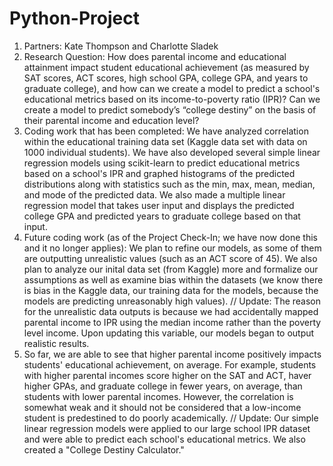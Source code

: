 # Python-Project

1. Partners: Kate Thompson and Charlotte Sladek
2. Research Question: How does parental income and educational attainment impact student educational achievement (as measured by SAT scores, ACT scores, high school GPA, college GPA, and years to graduate college), and how can we create a model to predict a school's educational metrics based on its income-to-poverty ratio (IPR)? Can we create a model to predict somebody’s “college destiny” on the basis of their parental income and education level?
3. Coding work that has been completed: We have analyzed correlation within the educational training data set (Kaggle data set with data on 1000 individual students). We have also developed several simple linear regression models using scikit-learn to predict educational metrics based on a school's IPR and graphed histograms of the predicted distributions along with statistics such as the min, max, mean, median, and mode of the predicted data. We also made a multiple linear regression model that takes user input and displays the predicted college GPA and predicted years to graduate college based on that input.
4. Future coding work (as of the Project Check-In; we have now done this and it no longer applies): We plan to refine our models, as some of them are outputting unrealistic values (such as an ACT score of 45). We also plan to analyze our inital data set (from Kaggle) more and formalize our assumptions as well as examine bias within the datasets (we know there is bias in the Kaggle data, our training data for the models, because the models are predicting unreasonably high values). // Update: The reason for the unrealistic data outputs is because we had accidentally mapped parental income to IPR using the median income rather than the poverty level income. Upon updating this variable, our models began to output realistic results.
5. So far, we are able to see that higher parental income positively impacts students' educational achievement, on average. For example, students with higher parental incomes score higher on the SAT and ACT, haver higher GPAs, and graduate college in fewer years, on average, than students with lower parental incomes. However, the correlation is somewhat weak and it should not be considered that a low-income student is predestined to do poorly academically. // Update: Our simple linear regression models were applied to our large school IPR dataset and were able to predict each school's educational metrics. We also created a "College Destiny Calculator."
